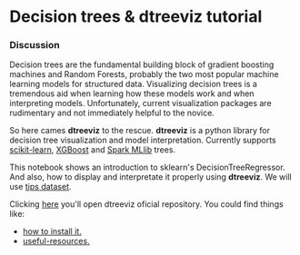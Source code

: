 # Decision trees & dtreeviz tutorial

### Discussion

Decision trees are the fundamental building block of gradient boosting machines and Random Forests, probably the two most popular machine learning models for structured data. Visualizing decision trees is a tremendous aid when learning how these models work and when interpreting models. Unfortunately, current visualization packages are rudimentary and not immediately helpful to the novice. 

So here cames **dtreeviz** to the rescue. **dtreeviz** is a python library for decision tree visualization and model interpretation.  Currently supports [scikit-learn](https://scikit-learn.org/stable), [XGBoost](https://xgboost.readthedocs.io/en/latest) and [Spark MLlib](https://spark.apache.org/mllib/) trees.

This notebook shows an introduction to sklearn's DecisionTreeRegressor. And also, how to display and interpretate it properly using **dtreeviz**. We will use [tips dataset](https://github.com/mwaskom/seaborn-data/blob/master/tips.csv).

Clicking [here](https://github.com/parrt/dtreeviz) you'll open dtreeviz oficial repository. You could find things like:
* [how to install it.](https://github.com/parrt/dtreeviz#install) 
* [useful-resources.](https://github.com/parrt/dtreeviz#useful-resources)
